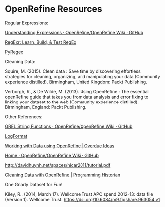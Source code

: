 # OpenRefine Resources
Regular Expressions:

[Understanding Expressions · OpenRefine/OpenRefine Wiki · GitHub](https://github.com/OpenRefine/OpenRefine/wiki/Understanding-Expressions)

[RegExr: Learn, Build, & Test RegEx](https://regexr.com/)

[PyRegex](http://www.pyregex.com/)

Cleaning Data:

Squire, M. (2015). Clean data : Save time by discovering effortless strategies for cleaning, organizing, and manipulating your data (Community experience distilled). Birmingham, United Kingdom: Packt Publishing.

Verborgh, R., & De Wilde, M. (2013). Using OpenRefine : The essential openRefine guide that takes you from data analysis and error fixing to linking your dataset to the web (Community experience distilled). Birmingham, England: Packt Publishing.

Other References:

[GREL String Functions · OpenRefine/OpenRefine Wiki · GitHub](https://github.com/OpenRefine/OpenRefine/wiki/GREL-String-Functions)

[LogFormat](https://www.oclc.org/support/services/ezproxy/documentation/cfg/logformat.en.html%0A)

[Working with Data using OpenRefine | Overdue Ideas](http://www.meanboyfriend.com/overdue_ideas/2014/11/working-with-data-using-openrefine/%0A)

[Home · OpenRefine/OpenRefine Wiki · GitHub](https://github.com/OpenRefine/OpenRefine/wiki/Recipes%0A)

http://davidhuynh.net/spaces/nicar2011/tutorial.pdf

[Cleaning Data with OpenRefine | Programming Historian](https://programminghistorian.org/lessons/cleaning-data-with-openrefine)

One Gnarly Dataset for Fun!

Kiley, R.. (2014, March 17). Wellcome Trust APC spend 2012-13: data file (Version 1). Wellcome Trust. https://doi.org/10.6084/m9.figshare.963054.v1
